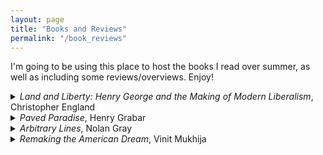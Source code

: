 ```yaml
---
layout: page
title: "Books and Reviews"
permalink: "/book_reviews"
---
```


I'm going to be using this place to host the books I read over summer, as well as including some reviews/overviews. Enjoy!
<details>
 <summary> <em>Land and Liberty: Henry George and the Making of Modern Liberalism</em>, Christopher England </summary>

Christopher England, a historian at Georgetown University, wrote an excellent history of the influence of Henry George, starting through the mid-1800s, during the time of slavery's abolition and the restructuring of the American economy during the post-civil war industrialization. England masterfully documents the influence that the seminal thinker of this time period, Henry George, had throughout the political system.

Henry George was born in 1839 in Philadelphia, his father an officer in the customs house. This urban upbringing was distinctly different from most Americans of the time, who primarily lived in rural areas. The Jeffersonian ideal of the time posited that rural life, with each person tending their personal farms, was more "virtuous" than urban living, but George, having been raised in an urban area, flipped this idea on its head. At age 14, George left home to join a merchant ship that traveled to India and back, where he learned to sympathize deeply with poverty.

Soon after returning from the ship, George worked his way toward California and its major city of the time, San Francisco, where George decided to try to make it in the printing business. There, he met and married Annie George, while he was without a cent to his name, but he stayed faithful throughout his life nonetheless. According to George, he came close to killing a rich man should that man not have given him 5 dollars, with which he was able to turn his life around.

While in San Francisco, he started the *San Francisco Times*, where he started writing editorials. His first popular work, *What the Railroads Will Bring Us*, argued that whatever benefits the railroads brought to California through lower transportation costs would be eaten up in higher land rents. In 1871, Henry George then had his most major realization while riding in the East Bay hills:

> I asked a passing teamster, for want of something better to say, what land was worth there. He pointed to some cows grazing so far off that they looked like mice, and said, "I don't know exactly, but there is a man over there who will sell some land for a thousand dollars an acre." Like a flash it came over me that there was the reason of advancing poverty with advancing wealth. With the growth of population, land grows in value, and the men who work it must pay more for the privilege.

The central question of why, with so much progress, was there so much poverty, would be answered through the advancement of land rents. The remedy, as George saw it, was abolishing special privileges, most especially the privilege that was private ownership of land. This doesn't mean that private *use* was abolished, but rather that the value of the privilege, land rent, was to be owned by all.

George was not a mere theorist, however — while *Progress and Poverty*, where he published this thesis and its remedy, was a smash hit in and of itself, George was also someone who deeply believed in the power of politics to improve working people's lives. Along the way, he recruited an unlikely group of elite supporters. Tom Johnson, a streetcar monopolist in Cleveland, joined the cause after seeing a worker read Henry George's *Social Problems*, after which he read *Progress and Poverty* and failed to find any fault with the line of argumentation. Afterward, Johnson met with George, where George told Johnson to enter politics in order to enact the remedies at a local level.

George, for his own matter, ended up moving to New York and running for mayor on the United Labor ticket with the support of the Central Labor Union. George promised to municipalize the ownership of the streetcar network, abolish the police force, and municipalize the land so as to ensure that its rise in value would benefit everyone. Sadly, he failed, possibly due to tampering on the part of Tammany Hall, the local political machine. However, his movement was rock-solid, and gained followers throughout the country.

Georgists, who started referring to themselves as "single taxers," first entered the national limelight on the question of tariff rates. Henry George was an avowed free trader, as detailed in his book *Protection or Free Trade*, which Tom Johnson and four other Georgist congressmen read into the Congressional Record and, via their franking privilege, mailed out to their constituents. At a municipal level, Georgists were primarily invested in a few major issues:
- Tax Assessment reform: assessors such as J.J. Pastoriza in Houston sought to increase the share of property taxation and valuation that was focused on the land underneath properties.
- Municipal governance reform: Georgists advocated for municipal home rule, believing that more powers at local governments would serve their purposes by allowing more leeway for local administrators to implement George's remedies. However, this would end up backfiring during the age of suburbanization. Similarly, Georgists such as William Simon U'Ren advocated for initiative, referendum, and recall in order to implement land value taxation.
- Public ownership: Georgists believed there should be a strict separation between the public and private realms, which enclosed on ideas such as taxation or regulation. The idea was that natural monopolies such as power, water, and railroads/streetcar networks should be owned and operated by the government, so as to avoid corruption.

England masterfully documents the influence that the Georgists had at nearly every level of government — from local levels in mayors such as Tom Johnson in Cleveland (which the journalist Lincoln Steffens called the best-governed city in America at the time) and William Jay Gaynor of New York (whose implementation of land value tax-like reforms facilitated a large building boom), to state level reformers in California and Ohio, to national figures such as Louis Post and George Creel, who served in the Wilson Administration. Sadly, after World War 1 and the ensuing suburbanization facilitated by the automobile and racist FHA loans, George's influenced diminished. However, it still carried on even up through the New Deal with figures such as Raymond Moley, who served in FDR's Brain Trust before turning against the New Deal in the mid-1930s.

Just as Henry George's ideas spanned the political spectrum, from opposition to price regulation to socialization of land, so too did his disciples and philosophical descendants. However, throughout this process, it's important to remember that the fundamental belief George had was not in simply land value taxation, but liberal-democratic urban governance and its role in improving the lives of ordinary people. That is probably the most important takeaway from this history of Henry George.

</details>

<details>
 <summary> <em>Paved Paradise</em>, Henry Grabar</summary>

Henry Grabar's *Paved Paradise* is an excellent overview of the many ways that parking, quite literally, rules everything around us. From housing to transportation to the very urban form we live in, the ever longing quest to park our cars has shaped the trajectory of the entire world. And, Grabar argues, in a negative direction.

The story begins with a subsidized housing complex proposed in the affluent neighborhood of Solana Beach, which was to replace a parking lot. The central character of these first chapters is Ginger Hitzke, who is fighting a pyrrhic war with the city in order to try to get her project approved. The central issue? Her project does not pencil with the parking spots that she would be mandated to build by the California Coastal Commission. Oddly, despite the fact that the mandated parking would kill housing that would allow people to access the beach, the Coastal Commission, which is charged with allowing wide access to the beach, still used parking to nearly kill the project. Indeed, during the public comment for the project, Hitzke once again heard an earful from all the Solana Beach residents about the parking situation. This raises a greater question: why, exactly, are we so obsessed with parking?

Through stories of arguments over parking spaces turning deadly, to affordable housing projects killed on the cross of "where will people park," to bona fide diplomatic incidents over parking tickets in New York City, parking seems to be central to our world. This story stretches back almost a hundred years — in the 1920s, as Los Angeles (a city synonymous with the car) began to develop, and people in Los Angeles began to buy cars, parking, and the associated congestion that searching for parking caused, became the central issue of the time. Cars were left strewn all over the street — at this time, the parking meter was still a few years from being invented — and maintaining order in this carmageddon was nigh impossible. So, for a short amount of time, Los Angeles did the unthinkable: they banned street parking. After complaints from downtown merchants, the city brought it back, however. And, in its place, Los Angeles adopted the mandatory parking minimum.

Soon, parking began to define the urban form. Beloved housing styles such as the bungalow court in Los Angeles, the three-flat in Chicago, and the triple decker in Boston would be illegal to build today thanks to parking minimums. In the 1950s, as Los Angeles began to see a surge in population and demand for housing, builders began to convert 7750 square foot lots into cheap dingbat apartments — required by the parking minimums of the time for 1 per unit built — until the city increased the parking minimum to 1.5 per unit, effectively killing the form forever. Of course, this story did not merely affect the construction of apartment buildings — it changed the entire central business district.

Now that central cities were forced to compete with suburbs, whose cheap land made building large parking lots for cars financially viable, they thought it best to fight fire with fire — or rather, parking with parking. Cities built giant garages, and flush with money for urban renewal, sought to completely remake themselves around the car. They bulldozed block after block for parking and created grand designs for large urban expressways in an effort to woo suburbanites toward downtown. However, in the process, they ended up destroying their very city. After a certain point, after you've demolished your central city for parking lots, there's nowhere *to* go in the center city. However, cities kept their parking requirements, long after their central business districts were all but dead thanks to the stifling effect they had on development and density.

The central problem that cities faced was their inability to see just how valuable the land they used for parking was. The best example of this might be when Chicago sold off their parking meters for a 75 year lease — only for $1 Billion in the face of a budget crisis. However, as soon as they did, the consortium of banks and sovereign wealth funds that purchased the meters immediately increased parking rates, and making a giant return on their investment. Though it was easier to find a parking spot in Chicago now with a properly priced curb, it came at a giant opportunity cost within the city budget. All that meter revenue was no longer in public hands.

Grabar masterfully chronicles the rocket to stardom of Donald Shoup — a slightly eccentric urban planner at UCLA who wrote [The High Cost of Free Parking](https://www.amazon.com/High-Cost-Free-Parking-Updated/dp/193236496X). His followers, known as "Shoupistas," started taking city governments and city planning departments by storm, demanding the three main recommendations that Shoup makes in the book:
- Charging a market-clearing price for street parking.
- Removing mandatory parking minimums.
- Directing parking revenue into the blocks which are metered.

However, parking policies have much more of an impact than the humble pricing of street parking — Grabar discusses how a change in parking is also changing the housing landscape. The rise of accessory dwelling units in southern California can be directly linked to the ease of garage conversions after parking minimums were lifted. During the coronavirus pandemic, as people needed places to socialize outside, street parking was converted into restaurant seating, contributing greatly to the ambience of streets and allowing for some respite during a time of great pain. Starting in the late 1990s, Downtown Los Angeles (the most parking-dense neighborhood in the country) saw a boom as old, abandoned office buildings were converted into new apartments, thanks to the lifting of parking requirements.

Fundamentally, Grabar's book is an optimistic one. We know now what the planners of the past did not — we understand the value of urban space, and understand that, if we actually see it for what it is, maybe we won't use it for so much car parking. I tend to agree; it's time to see what we can really do with our cities once they are liberated of the burden to provide so much parking.

</details>

<details>
 <summary> <em>Arbitrary Lines</em>, Nolan Gray</summary>

Nolan Gray is a friend of mine, but despite that, I ended up having to wait quite a bit before I was able to get my hands on a copy and read the book. However, the book did not disappoint — it is very readable, approachable, and provides both a great template for understanding one of the most impactful parts of our lives (where and how we live), and an excellent argument for abolishing zoning entirely.

To start, what is zoning? Zoning is, essentially, land use regulations that control the use (commercial, industrial, or residential) and density (single-family, duplex, apartment, etc.) of new buildings. Zoning also mandates setbacks from lot lines, minimum lot sizes, and minimum parking requirements. It doesn't control the demarcation of neighborhoods, nor does it control noise impacts or other externalities directly. Ostensibly this system is meant to "rationalize" land use, but Gray posits that zoning leads to segregation, car dependence, and makes us all poorer in the process.

How might these rules do so? Well, let's start with zoning's origin. The first zoning code was adopted in New York City in 1916, one year after T. Coleman Du Pont built the Equitable Building on Broadway in Manhattan. While the Equitable Building is unobjectionable on its face, it included 1.2 million square feet of office space, putting downward pressure on commercial rents in the area. Additionally, Fifth Avenue merchants were mad about encroachment of loft factories, not because of any perceived nuisances, but out of the belief that Eastern European and Jewish factory workers would scare off their posh clientele. These proverbial bootleggers allied with the erstwhile central planners of the Progressive Era to push for the creation of zoning.

However, the New York City zoning code was not the one that served as the template for modern zoning, but rather Berkeley's zoning code, which was pushed for by industrialists (who wanted to guarantee their investments wouldn't face lawsuits by irked neighbors) and racists (who didn't want Chinese laundries and a Black dance hall opening in their white neighborhoods). The Supreme Court gave its blessing to zoning in the 1926 decision in *Euclid v. Ambler*, where the Ambler realty company tried and failed to sue the city of Euclid, Ohio, when it zoned their land for industrial use. In the majority decision, Justice Sutherland called apartment buildings "mere parasites," thereby informing the primary use of zoning laws — economic segregation.

Zoning increases housing costs in three primary ways:
1. It reduces the supply of housing by restricting new construction directly.
2. It mandates that the housing that is produced be more expensive than it might have been otherwise.
3. It leads to investment uncertainty — in cities with extremely restrictive zoning, rezonings require a discretionary permitting process, which increases the risk of housing construction.

Reductions in housing supply make us poorer by locking people out of high-powered metro areas — San Jose, for example, is home to some of the highest wage industries in the country, but because housing cost increases are even higher than the respective wage increases, there is an *outflow* out of San Jose and similar metro areas. This isn't normal — until 1980, incomes between different regions of the United States were converging due to an inflow of workers to higher wage areas, but now, moving from Orlando to San Jose doesn't pencil out.

In the aggregate, the inability for workers to move to where they command the highest wage yields losses measuring in the trillions of dollars (with a T). According to Hsieh and Moretti (2019), if zoning in New York, San Francisco, and San Jose was at the median American level, the average worker would make thousands of dollars more.

In addition to making us all poorer, zoning also leads to segregation and sprawl. Mandating single uses, single-family living, large lots, and parking not only leads to needing to drive everywhere, but the expensive housing locks out poorer African Americans and Hispanics from the highest opportunity neighborhoods. Despite measurable improvements in race relations since 1970, segregation remains stubborn as ever, thanks to zoning. Gray goes so far as to call zoning "American apartheid," for its deleterious effects on racial integration to this day.

The fundamental flaw of zoning as practiced by city planners in the modern day is the fatal conceit of all city planners — they cannot rationally plan every land use. Markets for land and labor are the fundamental determinants of a city's form, not what a land use planner believes is the case. The primary method of the land use planner, zoning, has led to immense costs with few, if any, benefits.

Gray offers some examples of moving towards a less terrible zoning:
- Allowing accessory dwelling units (such as in Fayetteville and California)
- State pre-emption of zoning laws (such as California and Arkansas)
- Uniform zoning codes (as in Japan)

However, Gray believes that city planners must go fully beyond zoning. If it has such great costs and so few benefits, why not abolish fully? Of course, this doesn't mean the end of city planning — planners still need to mediate conflicts, regulate externalities, and plan street networks. For those who believe that the city sans zoning would be a chaotic failure, Gray offers Houston as a prime example.

Houston, unlike other cities, put zoning up to a vote — and it failed all three times. In place of zoning, Houston allows neighborhoods to come together and, with a supermajority vote, implement their own land use regulations for the neighborhood. Gray believes deed restrictions are an acceptable solution for a few reasons:
- They apply within a small portion of the city.
- They require more thought than zoning laws, because property owners will try to maximize their values and choose land use regulations that are most acceptable to the market.
- Deed restrictions are subject to regular review, unlike the zoning code.

However, Houston obviously isn't perfect — they still have height limits, parking minimums, and built large urban freeways. However, their system of land use regulation is still more geared towards mitigating real impacts, rather than blunt aesthetics or class segregation.

Gray knows that his proposal wouldn't solve every problem, but he believes it is a necessary move towards a more equitable, sustainable, and affordable city, and I tend to agree. Hopefully policymakers will see the light soon enough.

</details>

<details>
 <summary> <em>Remaking the American Dream</em>, Vinit Mukhija</summary>


I thought this book was very interesting because it fused two of my favorite ideas: zoning and emergent order. Mukhija weaves various scholars' work, including his own, to paint a fascinating picture of Los Angeles as a city that, while on its surface a single-family home paradise, is in actuality a hotbed of emergent development patterns. A lot of Mukhija's work is centered around accessory dwelling units, or ADUs, and specifically the unpermitted kind.

What's notable about Mukhija is that, while based out of Los Angeles, he is also a scholar of Mumbai. Mumbai, like Los Angeles, has a very strict land use regime (where floor area is restricted to 1.33 times the area of the lot), and as a result, much of the urban development in Mumbai has been through slum housing. Mukhija draws heavy parallels between the development of slum housing more generally and the proliferation of unpermitted ADUs.

One of Mukhija's main points of emphasis is that in responding to the proliferation of informal housing, governments need to take a two-pronged approach of both deregulation and financial support and guidance. Mukhija is more bullish on the prospects of local action than I am, but he does provide evidence to back up his beliefs. For example, in Vancouver, he notes that attached ADUs (converted garages/basements) are provided a lower height allowance due to the prevalence of the "Vancouver Special," wherein a single-family house would have a 6'6" tall basement that was often converted to a dwelling unit.

I think my main point of contention with the central thrust of the book is my general distrust of local governments and "public input" mechanisms in being able to implement broadly-accessible and equitable reforms. Mukhija is a big proponent of using public discussion to guide policy in the book, and I'm not sure that's a very effective idea — many of the best policies come about through observation of informality, but not through public discussion/community input style events. Informal housing provides an opportunity to see where the market is heading — and allows policymakers to get ahead of the market. It doesn't really matter what the community input is on such a proposal, because after a certain point, the market has spoken for itself.

However, despite that main flaw I saw in it, *Remaking the American Dream* is an excellent book that serves a valuable entry into the discourse. I believe its call to action is best summarized as "let informality guide your policymaking."

</details>
